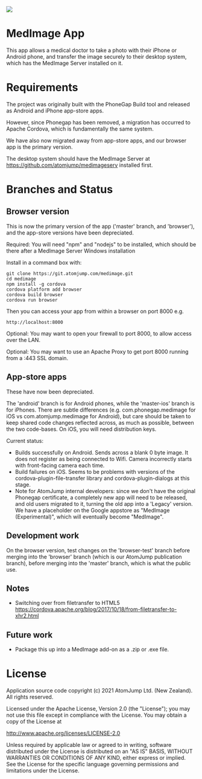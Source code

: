 <img src="http://medimage.co.nz/wp-content/uploads/2018/04/icon-60.png">

# MedImage App

This app allows a medical doctor to take a photo with their iPhone or Android phone, and transfer the image
securely to their desktop system, which has the MedImage Server installed on it.

# Requirements


The project was originally built with the PhoneGap Build tool and released as Android and iPhone app-store apps.

However, since Phonegap has been removed, a migration has occurred to Apache Cordova, which is fundamentally the same system. 

We have also now migrated away from app-store apps, and our browser app is the primary version.


The desktop system should have the MedImage Server at https://github.com/atomjump/medimageserv installed first.


# Branches and Status



## Browser version

This is now the primary version of the app ('master' branch, and 'browser'), and the app-store versions have been depreciated.


Required: You will need "npm" and "nodejs" to be installed, which should be there after a MedImage Server Windows installation

Install in a command box with:
```
git clone https://git.atomjump.com/medimage.git
cd medimage
npm install -g cordova  
cordova platform add browser
cordova build browser
cordova run browser
```

Then you can access your app from within a browser on port 8000 e.g.

```
http://localhost:8000
```

Optional: You may want to open your firewall to port 8000, to allow access over the LAN.

Optional: You may want to use an Apache Proxy to get port 8000 running from a :443 SSL domain.




## App-store apps

These have now been depreciated.

The 'android' branch is for Android phones, while the 'master-ios' branch is for iPhones. There are subtle differences (e.g. com.phonegap.medimage for iOS vs com.atomjump.medimage for Android), but care should be taken to keep shared code changes reflected across, as much as possible, between the two code-bases.
On iOS, you will need distribution keys.

Current status:

* Builds successfully on Android. Sends across a blank 0 byte image. It does not register as being connected to Wifi. Camera incorrectly starts with front-facing camera each time.
* Build failures on iOS. Seems to be problems with versions of the cordova-plugin-file-transfer library and cordova-plugin-dialogs at this stage.
* Note for AtomJump internal developers: since we don't have the original Phonegap certificate, a completely new app will need to be released, and old users migrated to it, turning the old app into a 'Legacy' version. We have a placeholder on the Google appstore as "MedImage (Experimental)", which will eventually become "MedImage". 



## Development work

On the browser version, test changes on the 'browser-test' branch before merging into the 'browser' branch (which is our AtomJump publication branch),
before merging into the 'master' branch, which is what the public use.


## Notes

* Switching over from filetransfer to HTML5
https://cordova.apache.org/blog/2017/10/18/from-filetransfer-to-xhr2.html

## Future work

* Package this up into a MedImage add-on as a .zip or .exe file.

# License

Application source code copyright (c) 2021 AtomJump Ltd. (New Zealand). All rights reserved.


Licensed under the Apache License, Version 2.0 (the "License");
you may not use this file except in compliance with the License.
You may obtain a copy of the License at

http://www.apache.org/licenses/LICENSE-2.0

Unless required by applicable law or agreed to in writing, software
distributed under the License is distributed on an "AS IS" BASIS,
WITHOUT WARRANTIES OR CONDITIONS OF ANY KIND, either express or implied.
See the License for the specific language governing permissions and
limitations under the License.



